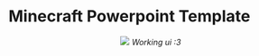# Minecraft Powerpoint Template
<center>
  <p align="center">
    <img src="https://user-images.githubusercontent.com/100104970/216257388-58683a67-ae7b-44cd-9584-25f873d06e0f.png">
    <i>Working ui :3</i>
  </p>
</center>
